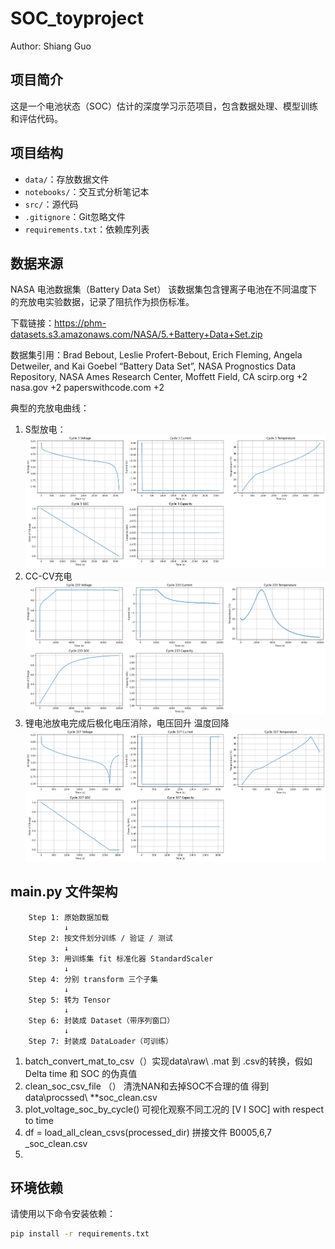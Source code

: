 # SOC_toyproject
Author: Shiang Guo
## 项目简介
这是一个电池状态（SOC）估计的深度学习示范项目，包含数据处理、模型训练和评估代码。

## 项目结构
- `data/`：存放数据文件
- `notebooks/`：交互式分析笔记本
- `src/`：源代码
- `.gitignore`：Git忽略文件
- `requirements.txt`：依赖库列表

## 数据来源 
NASA 电池数据集（Battery Data Set）
该数据集包含锂离子电池在不同温度下的充放电实验数据，记录了阻抗作为损伤标准。

下载链接：https://phm-datasets.s3.amazonaws.com/NASA/5.+Battery+Data+Set.zip

数据集引用：Brad Bebout, Leslie Profert-Bebout, Erich Fleming, Angela Detweiler, and Kai Goebel “Battery Data Set”, NASA Prognostics Data Repository, NASA Ames Research Center, Moffett Field, CA 
scirp.org
+2
nasa.gov
+2
paperswithcode.com
+2

典型的充放电曲线：
1. S型放电：
![放电](image/放电.png)
2. CC-CV充电
![充电](image/CCCV充电.png)
3. 锂电池放电完成后极化电压消除，电压回升 温度回降
![放电恢复](image/锂电池放电完成后极化电压消除，电压回升%20温度回降.png)

## __main__.py 文件架构 
        Step 1: 原始数据加载
                ↓
        Step 2: 按文件划分训练 / 验证 / 测试
                ↓
        Step 3: 用训练集 fit 标准化器 StandardScaler
                ↓
        Step 4: 分别 transform 三个子集
                ↓
        Step 5: 转为 Tensor
                ↓
        Step 6: 封装成 Dataset（带序列窗口）
                ↓
        Step 7: 封装成 DataLoader（可训练）
1. batch_convert_mat_to_csv（）实现data\raw\ .mat 到 .csv的转换，假如Delta time 和 SOC 的伪真值
2. clean_soc_csv_file （） 清洗NAN和去掉SOC不合理的值 得到data\procssed\ **soc_clean.csv
3. plot_voltage_soc_by_cycle() 可视化观察不同工况的 [V I SOC] with respect to time 
4. df = load_all_clean_csvs(processed_dir) 拼接文件 B0005,6,7 _soc_clean.csv
5. 



## 环境依赖
请使用以下命令安装依赖：
```bash
pip install -r requirements.txt


